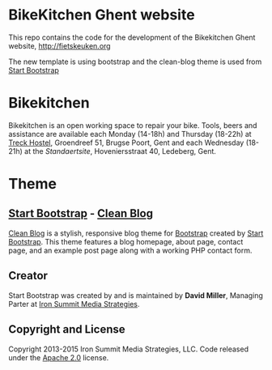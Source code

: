# BikeKitchen Ghent website

This repo contains the code for the development of the Bikekitchen Ghent website, http://fietskeuken.org 

The new template is using bootstrap and the clean-blog theme is used from [Start Bootstrap](http://startbootstrap.com/)

# Bikekitchen

Bikekitchen is an open working space to repair your bike. Tools, beers and assistance are available each Monday (14-18h) and Thursday (18-22h) at [Treck Hostel](http://www.treckhostel.be), Groendreef 51, Brugse Poort, Gent  and each Wednesday (18-21h) at the *Standaertsite*, Hoveniersstraat 40, Ledeberg, Gent.


# Theme

## [Start Bootstrap](http://startbootstrap.com/) - [Clean Blog](http://startbootstrap.com/template-overviews/clean-blog/)

[Clean Blog](http://startbootstrap.com/template-overviews/clean-blog/) is a stylish, responsive blog theme for [Bootstrap](http://getbootstrap.com/) created by [Start Bootstrap](http://startbootstrap.com/). This theme features a blog homepage, about page, contact page, and an example post page along with a working PHP contact form.

## Creator

Start Bootstrap was created by and is maintained by **David Miller**, Managing Parter at [Iron Summit Media Strategies](http://www.ironsummitmedia.com/).

## Copyright and License

Copyright 2013-2015 Iron Summit Media Strategies, LLC. Code released under the [Apache 2.0](https://github.com/IronSummitMedia/startbootstrap-clean-blog/blob/gh-pages/LICENSE) license.